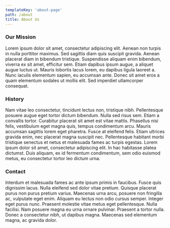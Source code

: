 ```yaml
---
templateKey: 'about-page'
path: /about
title: About Us
---
```

### Our Mission
Lorem ipsum dolor sit amet, consectetur adipiscing elit. Aenean non turpis in nulla porttitor maximus. Sed sagittis diam quis suscipit gravida. Aenean placerat diam in bibendum tristique. Suspendisse aliquam enim bibendum, viverra ex sit amet, efficitur sem. Etiam dapibus ipsum augue, a aliquet augue luctus ut. Mauris lobortis lacus lorem, eu dapibus ligula laoreet a. Nunc iaculis elementum sapien, eu accumsan ante. Donec sit amet eros a quam elementum sodales ut mollis elit. Sed imperdiet ullamcorper consequat. 

### History
Nam vitae leo consectetur, tincidunt lectus non, tristique nibh. Pellentesque posuere augue eget tortor dictum bibendum. Nulla sed risus sem. Etiam a convallis tortor. Curabitur placerat sit amet est vitae mattis. Phasellus nisi felis, vestibulum eget magna quis, tempus condimentum arcu. Mauris accumsan sagittis lorem eget pharetra. Fusce at eleifend felis. Etiam ultrices gravida enim, nec placerat magna suscipit nec. Pellentesque habitant morbi tristique senectus et netus et malesuada fames ac turpis egestas. Lorem ipsum dolor sit amet, consectetur adipiscing elit. In hac habitasse platea dictumst. Duis aliquam, ex id fermentum condimentum, sem odio euismod metus, eu consectetur tortor leo dictum urna. 

### Contact
 Interdum et malesuada fames ac ante ipsum primis in faucibus. Fusce quis dignissim lacus. Nulla eleifend sed dolor vitae pretium. Quisque placerat purus non purus pretium varius. Maecenas urna arcu, posuere non fringilla ac, vulputate eget enim. Aliquam eu lectus non odio cursus semper. Integer eget purus nunc. Praesent molestie vitae metus eget pellentesque. Nulla facilisi. Nam posuere magna eu urna ornare pulvinar. Praesent a tortor nulla. Donec a consectetur nibh, ut dapibus magna. Maecenas sed elementum magna, ac gravida dolor. 